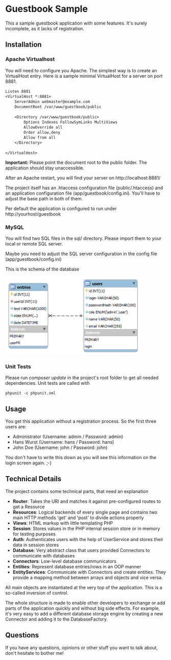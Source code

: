Guestbook Sample
================

This a sample guestbook application with some features.
It's surely incomplete, as it lacks of registration.

Installation
------------

### Apache Virtualhost

You will need to configure you Apache. The simplest way
is to create an VirtualHost entry.
Here is a sample minimal VirtualHost for a server on port 8881.

    Listen 8881
    <VirtualHost *:8881>
        ServerAdmin webmaster@example.com
        DocumentRoot /var/www/guestbook/public

        <Directory /var/www/guestbook/public>
            Options Indexes FollowSymLinks MultiViews
            AllowOverride all
            Order allow,deny
            Allow from all
        </Directory>

    </VirtualHost>

__Important:__ Please point the document root to the public folder. The application
should stay unaccessible.

After an Apache restart, you will find your server on http://localhost:8881/

The project itself has an .htaccess configuration file (public/.htaccess)
and an application configuration file (app/guestbook/config.ini).
You'll have to adjust the base path in both of them.

Per default the application is configured to run under http://yourhost/guestbook


### MySQL

You will find two SQL files in the sql/ directory.
Please import them to your local or remote SQL server.

Maybe you need to adjust the SQL server configuration
in the config file (app/guestbook/config.ini)

This is the schema of the database

![guestbook database schema](sql/schema.png)


### Unit Tests

Please run *composer update* in the project's root folder to get all needed dependencies.
Unit tests are called with

    phpunit -c phpunit.xml

Usage
-----

You get this application without a registration process.
So the first three users are:

* Administrator (Username: admin / Password: admin)
* Hans Wurst (Username: hans / Password: hans)
* John Doe (Username: john / Password: john)

You don't have to write this down as you will see this information
on the login screen again. ;-)

Technical Details
-----------------

The project contains some technical parts, that need an explanation

* __Router__: Takes the URI and matches it against pre-configured routes to get a Resource
* __Resources__: Logical backends of every single page and contains two main HTTP methods 'get' and 'post' to divide actions properly
* __Views__: HTML markup with little templating PHP
* __Session__: Stores values in the PHP internal session store or in memory for testing purposes
* __Auth__: Authenticates users with the help of UserService and stores their data in session stores
* __Database__: Very abstract class that users provided Connectors to communicate with databases
* __Connectors__: Low-level database communicators
* __Entities__: Represent database entries/rows in an OOP manner
* __EntityServices__: Communicate with Connectors and create entities. They provide a mapping method between arrays and objects and vice versa.

All main objects are instantiated at the very top of the application. This is a so-called inversion of control.

The whole structure is made to enable other developers to exchange or add
parts of the application quickly and without big side effects. For example,
it's very easy to add a different database storage engine by creating a new
Connector and adding it to the DatabaseFactory.

Questions
---------

If you have any questions, opinions or other stuff you want to talk about, don't hesitate to bother me!
